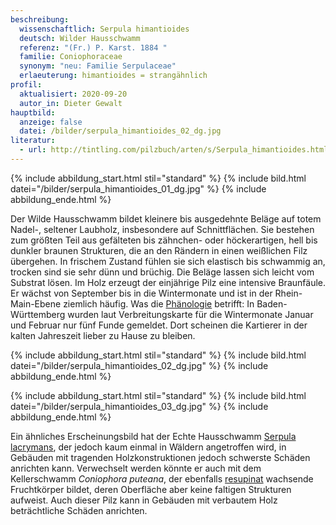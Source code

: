 ```yaml
---
beschreibung:
  wissenschaftlich: Serpula himantioides
  deutsch: Wilder Hausschwamm
  referenz: "(Fr.) P. Karst. 1884 "
  familie: Coniophoraceae
  synonym: "neu: Familie Serpulaceae"
  erlaeuterung: himantioides = strangähnlich
profil:
  aktualisiert: 2020-09-20
  autor_in: Dieter Gewalt
hauptbild:
  anzeige: false
  datei: /bilder/serpula_himantioides_02_dg.jpg
literatur:
  - url: http://tintling.com/pilzbuch/arten/s/Serpula_himantioides.html
---
```

{% include abbildung_start.html stil="standard" %}
{% include bild.html datei="/bilder/serpula_himantioides_01_dg.jpg" %}
{% include abbildung_ende.html %}

Der Wilde Hausschwamm bildet kleinere bis ausgedehnte Beläge auf totem Nadel-, seltener Laubholz, insbesondere auf Schnittflächen. Sie bestehen zum größten Teil aus gefälteten bis zähnchen- oder höckerartigen, hell bis dunkler braunen Strukturen, die an den Rändern in einen weißlichen Filz übergehen. In frischem Zustand fühlen sie sich elastisch bis schwammig an, trocken sind sie sehr dünn und brüchig. Die Beläge lassen sich leicht vom Substrat lösen. Im Holz erzeugt der einjährige Pilz eine intensive Braunfäule. Er wächst von September bis in die Wintermonate und ist in der Rhein-Main-Ebene ziemlich häufig. Was die [Phänologie](Phänologie "Glossar") betrifft: In Baden-Württemberg wurden laut Verbreitungskarte für die Wintermonate Januar und Februar nur fünf Funde gemeldet. Dort scheinen die Kartierer in der kalten Jahreszeit lieber zu Hause zu bleiben.

{% include abbildung_start.html stil="standard" %}
{% include bild.html datei="/bilder/serpula_himantioides_02_dg.jpg" %}
{% include abbildung_ende.html %}

{% include abbildung_start.html stil="standard" %}
{% include bild.html datei="/bilder/serpula_himantioides_03_dg.jpg" %}
{% include abbildung_ende.html %}

Ein ähnliches Erscheinungsbild hat der Echte Hausschwamm [Serpula lacrymans](/pilze/serpula-lacrymans-echter-hausschwamm), der jedoch kaum einmal in Wäldern angetroffen wird, in Gebäuden mit tragenden Holzkonstruktionen jedoch schwerste Schäden anrichten kann. Verwechselt werden könnte er auch mit dem Kellerschwamm *Coniophora puteana*, der ebenfalls [resupinat](resupinat "Glossar") wachsende Fruchtkörper bildet, deren Oberfläche aber keine faltigen Strukturen aufweist. Auch dieser Pilz kann in Gebäuden mit verbautem Holz beträchtliche Schäden anrichten. 